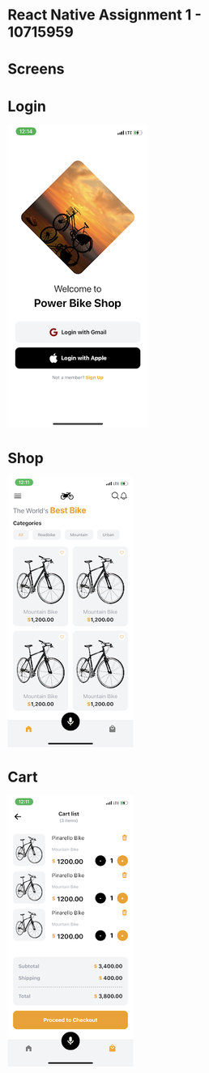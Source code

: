 # React Native Assignment 1 - 10715959

# Screens

# Login

![Login Screen](assets/login.PNG)

# Shop

![Shop Screen](assets/shop.PNG)

# Cart

![Cart Screen](assets/cart.PNG)
